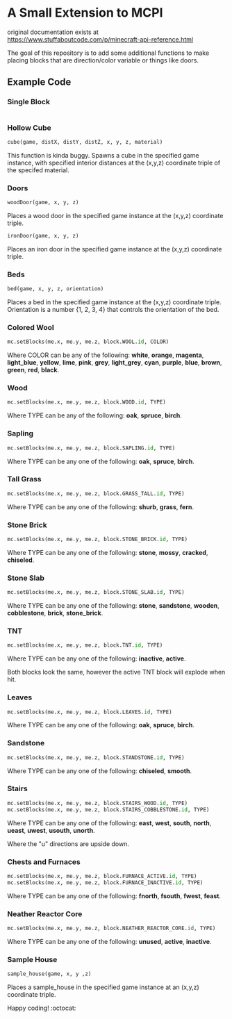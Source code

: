 # A Small Extension to MCPI
original documentation exists at https://www.stuffaboutcode.com/p/minecraft-api-reference.html

The goal of this repository is to add some additional functions to make placing blocks that are direction/color variable or things like doors.

## Example Code

### Single Block
```python
```

### Hollow Cube

```python
cube(game, distX, distY, distZ, x, y, z, material)
```
This function is kinda buggy. Spawns a cube in the specified game instance, with specified interior distances at the (x,y,z) coordinate triple of the specifed material.

### Doors

```python
woodDoor(game, x, y, z)
```
Places a wood door in the specified game instance at the (x,y,z) coordinate triple.
```python
ironDoor(game, x, y, z)
```
Places an iron door in the specified game instance at the (x,y,z) coordinate triple.

### Beds

```python
bed(game, x, y, z, orientation)
```
Places a bed in the specified game instance at the (x,y,z) coordinate triple. Orientation is a number {1, 2, 3, 4} that controls the orientation of the bed.

### Colored Wool

```python
mc.setBlocks(me.x, me.y, me.z, block.WOOL.id, COLOR)
```
Where COLOR can be any of the following: **white**, **orange**, **magenta**, **light_blue**, **yellow**, **lime**, **pink**, **grey**, **light_grey**, **cyan**, **purple**, **blue**, **brown**, **green**, **red**, **black**.

### Wood

```python
mc.setBlocks(me.x, me.y, me.z, block.WOOD.id, TYPE)
```
Where TYPE can be any of the following: **oak**, **spruce**, **birch**.

### Sapling

```python
mc.setBlocks(me.x, me.y, me.z, block.SAPLING.id, TYPE)
```
Where TYPE can be any one of the following: **oak**, **spruce**, **birch**.

### Tall Grass
```python
mc.setBlocks(me.x, me.y, me.z, block.GRASS_TALL.id, TYPE)
```
Where TYPE can be any one of the following: **shurb**, **grass**, **fern**.

### Stone Brick
```python
mc.setBlocks(me.x, me.y, me.z, block.STONE_BRICK.id, TYPE)
```
Where TYPE can be any one of the following: **stone**, **mossy**, **cracked**, **chiseled**.

### Stone Slab
```python
mc.setBlocks(me.x, me.y, me.z, block.STONE_SLAB.id, TYPE)
```
Where TYPE can be any one of the following: **stone**, **sandstone**, **wooden**, **cobblestone**, **brick**, **stone_brick**.

### TNT
```python
mc.setBlocks(me.x, me.y, me.z, block.TNT.id, TYPE)
```
Where TYPE can be any one of the following: **inactive**, **active**.

Both blocks look the same, however the active TNT block will explode when hit.

### Leaves
```python
mc.setBlocks(me.x, me.y, me.z, block.LEAVES.id, TYPE)
```
Where TYPE can be any one of the following: **oak**, **spruce**, **birch**.

### Sandstone
```python
mc.setBlocks(me.x, me.y, me.z, block.STANDSTONE.id, TYPE)
```
Where TYPE can be any one of the following: **chiseled**, **smooth**.

### Stairs

```python
mc.setBlocks(me.x, me.y, me.z, block.STAIRS_WOOD.id, TYPE)
mc.setBlocks(me.x, me.y, me.z, block.STAIRS_COBBLESTONE.id, TYPE)
```
Where TYPE can be any one of the following: **east**, **west**, **south**, **north**, **ueast**, **uwest**, **usouth**, **unorth**.

Where the "u" directions are upside down.

### Chests and Furnaces
```python
mc.setBlocks(me.x, me.y, me.z, block.FURNACE_ACTIVE.id, TYPE)
mc.setBlocks(me.x, me.y, me.z, block.FURNACE_INACTIVE.id, TYPE)
```
Where TYPE can be any one of the following: **fnorth**, **fsouth**, **fwest**, **feast**.

### Neather Reactor Core
```python
mc.setBlocks(me.x, me.y, me.z, block.NEATHER_REACTOR_CORE.id, TYPE)
```
Where TYPE can be any one of the following: **unused**, **active**, **inactive**.

### Sample House

```python
sample_house(game, x, y ,z)
```
Places a sample_house in the specified game instance at an (x,y,z) coordinate triple.

Happy coding! :octocat:
